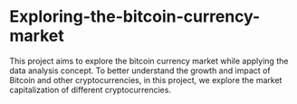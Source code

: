 # Exploring-the-bitcoin-currency-market
This project aims to explore the bitcoin currency market while applying the data analysis concept. 
To better understand the growth and impact of Bitcoin and other cryptocurrencies, in this project, we explore the market capitalization of different cryptocurrencies.
